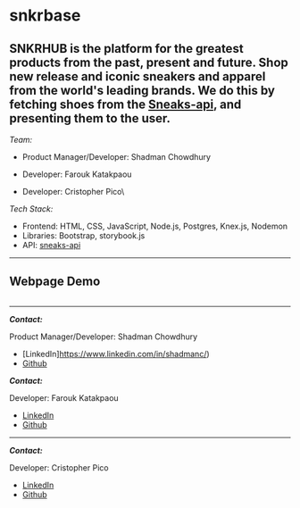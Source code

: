 # snkrbase 

SNKRHUB is the platform for the greatest products from the past, present and future. Shop new release and iconic sneakers and apparel from the world's leading brands. We do this by fetching shoes from the [Sneaks-api](https://www.npmjs.com/package/sneaks-api/), and presenting them to the user. 
---
_Team:_

* Product Manager/Developer: Shadman Chowdhury

* Developer: Farouk Katakpaou

* Developer: Cristopher Pico\

_Tech Stack:_

* Frontend: HTML, CSS, JavaScript, Node.js, Postgres, Knex.js, Nodemon 
* Libraries: Bootstrap, storybook.js
* API: [sneaks-api](https://www.npmjs.com/package/sneaks-api)

---

## Webpage Demo

<img src="">

---
***Contact:***

Product Manager/Developer: Shadman Chowdhury

* [LinkedIn]https://www.linkedin.com/in/shadmanc/)
* [Github]()

***Contact:***

Developer: Farouk Katakpaou

* [LinkedIn](https://www.linkedin.com/in/farouk-katakpaou-b5ba461a2/)
* [Github]()
  
___

***Contact:***

Developer: Cristopher Pico

* [LinkedIn](https://www.linkedin.com/in/cristopher-pico-pinos-12089a207/)
* [Github](https://github.com/Crislp12)

